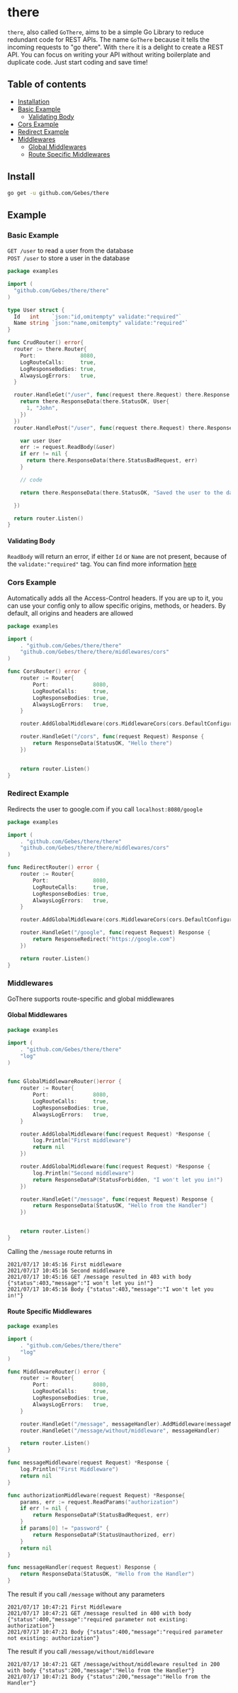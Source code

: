 # there
`there`, also called `GoThere`, aims to be a simple Go Library to reduce redundant code for REST APIs. The name `GoThere` because it tells the incoming requests to "go there".
With `there` it is a delight to create a REST API. You can focus on writing your API without writing boilerplate and duplicate code. Just start coding and save time!

## Table of contents

* [Installation](#install)
* [Basic Example](#basic-example)
    * [Validating Body](#validating-body)
* [Cors Example](#cors-example)
* [Redirect Example](#redirect-example)
* [Middlewares](#middlewares)
    * [Global Middlewares](#global-middlewares)
    * [Route Specific Middlewares](#route-specific-middlewares)


## Install

```sh
go get -u github.com/Gebes/there
```

## Example

### Basic Example
`GET /user` to read a user from the database  
`POST /user` to store a user in the database
```go
package examples

import (
  "github.com/Gebes/there/there"
)

type User struct {
  Id   int    `json:"id,omitempty" validate:"required"`
  Name string `json:"name,omitempty" validate:"required"`
}

func CrudRouter() error{
  router := there.Router{
    Port:              8080,
    LogRouteCalls:     true,
    LogResponseBodies: true,
    AlwaysLogErrors:   true,
  }

  router.HandleGet("/user", func(request there.Request) there.Response {
    return there.ResponseData(there.StatusOK, User{
      1, "John",
    })
  })
  router.HandlePost("/user", func(request there.Request) there.Response {

    var user User
    err := request.ReadBody(&user)
    if err != nil {
      return there.ResponseData(there.StatusBadRequest, err)
    }

    // code

    return there.ResponseData(there.StatusOK, "Saved the user to the database")

  })

  return router.Listen()
}
```
#### Validating Body
`ReadBody` will return an error, if either `Id` or `Name` are not present, because of the `validate:"required"` tag. 
You can find more information [here](https://gopkg.in/go-playground/validator.v9)
### Cors Example
Automatically adds all the Access-Control headers. If you are up to it, you can use your config only to allow specific origins, methods, or headers. By default, all origins and headers are allowed 
```go
package examples

import (
	. "github.com/Gebes/there/there"
	"github.com/Gebes/there/there/middlewares/cors"
)

func CorsRouter() error {
	router := Router{
		Port:              8080,
		LogRouteCalls:     true,
		LogResponseBodies: true,
		AlwaysLogErrors:   true,
	}

	router.AddGlobalMiddleware(cors.MiddlewareCors(cors.DefaultConfiguration()))

	router.HandleGet("/cors", func(request Request) Response {
		return ResponseData(StatusOK, "Hello there")
	})


	return router.Listen()
}


```

### Redirect Example
Redirects the user to google.com if you call `localhost:8080/google`
```go
package examples

import (
	. "github.com/Gebes/there/there"
	"github.com/Gebes/there/there/middlewares/cors"
)

func RedirectRouter() error {
	router := Router{
		Port:              8080,
		LogRouteCalls:     true,
		LogResponseBodies: true,
		AlwaysLogErrors:   true,
	}

	router.AddGlobalMiddleware(cors.MiddlewareCors(cors.DefaultConfiguration()))

	router.HandleGet("/google", func(request Request) Response {
		return ResponseRedirect("https://google.com")
	})

	return router.Listen()
}


```

### Middlewares
GoThere supports route-specific and global middlewares
#### Global Middlewares
```go
package examples

import (
	. "github.com/Gebes/there/there"
	"log"
)


func GlobalMiddlewareRouter()error {
	router := Router{
		Port:              8080,
		LogRouteCalls:     true,
		LogResponseBodies: true,
		AlwaysLogErrors:   true,
	}

	router.AddGlobalMiddleware(func(request Request) *Response {
		log.Println("First middleware")
		return nil
	})

	router.AddGlobalMiddleware(func(request Request) *Response {
		log.Println("Second middleware")
		return ResponseDataP(StatusForbidden, "I won't let you in!")
	})

	router.HandleGet("/message", func(request Request) Response {
		return ResponseData(StatusOK, "Hello from the Handler")
	})


	return router.Listen()
}
```
Calling the `/message` route returns in
```
2021/07/17 10:45:16 First middleware
2021/07/17 10:45:16 Second middleware
2021/07/17 10:45:16 GET /message resulted in 403 with body {"status":403,"message":"I won't let you in!"}
2021/07/17 10:45:16 Body {"status":403,"message":"I won't let you in!"}
```
#### Route Specific Middlewares
```go
package examples

import (
	. "github.com/Gebes/there/there"
	"log"
)

func MiddlewareRouter() error {
	router := Router{
		Port:              8080,
		LogRouteCalls:     true,
		LogResponseBodies: true,
		AlwaysLogErrors:   true,
	}

	router.HandleGet("/message", messageHandler).AddMiddleware(messageMiddleware, authorizationMiddleware)
	router.HandleGet("/message/without/middleware", messageHandler)

	return router.Listen()
}

func messageMiddleware(request Request) *Response {
	log.Println("First Middleware")
	return nil
}

func authorizationMiddleware(request Request) *Response{
	params, err := request.ReadParams("authorization")
	if err != nil {
		return ResponseDataP(StatusBadRequest, err)
	}
	if params[0] != "password" {
		return ResponseDataP(StatusUnauthorized, err)
	}
	return nil
}

func messageHandler(request Request) Response {
	return ResponseData(StatusOK, "Hello from the Handler")
}
```
The result if you call `/message` without any parameters
```
2021/07/17 10:47:21 First Middleware
2021/07/17 10:47:21 GET /message resulted in 400 with body {"status":400,"message":"required parameter not existing: authorization"}
2021/07/17 10:47:21 Body {"status":400,"message":"required parameter not existing: authorization"}
```
The result if you call `/message/without/middleware`
```
2021/07/17 10:47:21 GET /message/without/middleware resulted in 200 with body {"status":200,"message":"Hello from the Handler"}
2021/07/17 10:47:21 Body {"status":200,"message":"Hello from the Handler"}
```